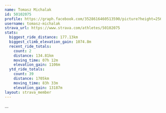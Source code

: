 ```yaml
---
name: Tomasz Michalak
id: 50102075
profile: https://graph.facebook.com/3528616460513590/picture?height=256&width=256
username: tomasz-michalak
strava_url: https://www.strava.com/athletes/50102075
stats:
  biggest_ride_distance: 177.13km
  biggest_climb_elevation_gain: 1074.8m
  recent_ride_totals:
    count: 2
    distance: 134.81km
    moving_time: 07h 12m
    elevation_gain: 1106m
  ytd_ride_totals:
    count: 39
    distance: 1705km
    moving_time: 83h 33m
    elevation_gain: 13187m
layout: strava_member
--- 
```

...
